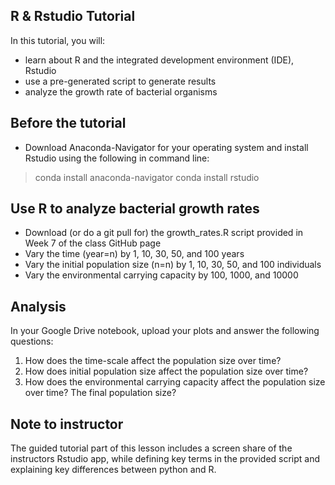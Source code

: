 ## R & Rstudio Tutorial

In this tutorial, you will:
- learn about R and the integrated development environment (IDE), Rstudio
- use a pre-generated script to generate results
- analyze the growth rate of bacterial organisms

## Before the tutorial
- Download Anaconda-Navigator for your operating system and install Rstudio using the following in command line:
> conda install anaconda-navigator
> conda install rstudio
## Use R to analyze bacterial growth rates
- Download (or do a git pull for) the growth_rates.R script provided in Week 7 of the class GitHub page
- Vary the time (year=n) by 1, 10, 30, 50, and 100 years
- Vary the initial population size (n=n) by 1, 10, 30, 50, and 100 individuals
- Vary the environmental carrying capacity by 100, 1000, and 10000

## Analysis
In your Google Drive notebook, upload your plots and answer the following questions:
1. How does the time-scale affect the population size over time?
2. How does initial population size affect the population size over time?
3. How does the environmental carrying capacity affect the population size over time? The final population size?

## Note to instructor 
The guided tutorial part of this lesson includes a screen share of the instructors Rstudio app, 
while defining key terms in the provided script and explaining key differences between python and R. 
